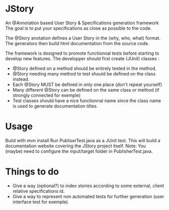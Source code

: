 # JStory
An @Annotation based User Story &amp; Specifications generation framework
The goal is to put your specifications as close as possible to the code.

The @Story anotation defines a User Story in the (why, who, what) format.
The generators then build html documentation from the source code.

The framework is designed to promote functionnal tests before starting to develop new features.
The developper should first create (JUnit) classes :
- @Story defined on a method should be entirely tested in the method.
- @Story needing many method to test should be defined on the class instead.
- Each @Story MUST be defined in only one place (don't repeat yourself)
- Many different @Story can be defined on the same class or method (if strongly connected for exemple)
- Test classes should have a nice functionnal name since the class name is used to generate documentation titles.

# Usage
Build with mvn install
Run PubliserTest.java as a JUnit test.
This will build a documentation website covering the JStory project itself.
Note: You (maybe) need to configure the input/target folder in PublisherTest.java.

# Things to do
- Give a way (optional?) to index stories according to some external, client relative specifications id.
- Give a way to represent non automated tests for further generation (user interface test for exemple).
